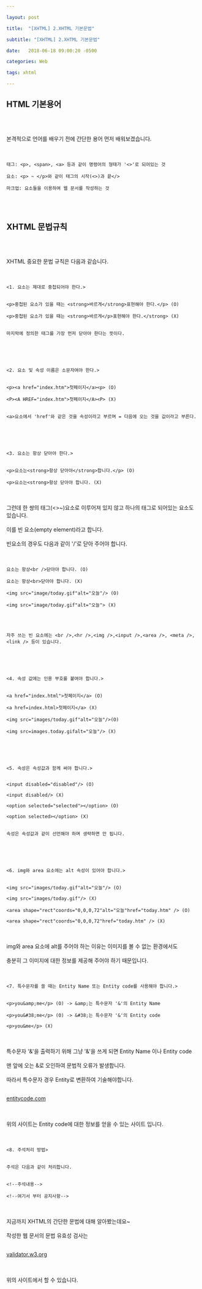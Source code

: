 ```yaml
---

layout: post

title:  "[XHTML] 2.XHTML 기본문법"

subtitle: "[XHTML] 2.XHTML 기본문법"

date:   2018-06-18 09:00:20 -0500

categories: Web

tags: xhtml

---
```


## HTML 기본용어

<br>
<br>

본격적으로 언어를 배우기 전에 간단한 용어 먼저 배워보겠습니다. 
<br>
<br>
<br>

```
태그: <p>, <span>, <a> 등과 같이 명령어의 형태가 '<>'로 되어있는 것

요소: <p> ~ </p>와 같이 태그의 시작(<>)과 끝</>

마크업: 요소들을 이용하여 웹 문서를 작성하는 것
```

<br>
<br>

## XHTML 문법규칙

<br>
<br>

XHTML 중요한 문법 규칙은 다음과 같습니다.
<br>
<br>
<br>

```
<1. 요소는 제대로 중첩되어야 한다.>


<p>중첩된 요소가 있을 때는 <strong>바르게</strong>표현해야 한다.</p> (O)

<p>중첩된 요소가 있을 때는 <strong>바르게</p>표현해야 한다.</strong> (X)


마지막에 정의한 태그를 가장 먼저 닫아야 한다는 뜻이다.
```

<br>
<br>
<br>

```
<2. 요소 및 속성 이름은 소문자여야 한다.>


<p><a href="index.htm">첫페이지</a><p> (O)

<P><A HREF="index.htm">첫페이지</A><P> (X)


<a>요소에서 'href'와 같은 것을 속성이라고 부르며 = 다음에 오는 것을 값이라고 부른다.
```

<br>
<br>
<br>

```
<3. 요소는 항상 닫아야 한다.>


<p>요소는<strong>항상 닫아야</strong>합니다.</p> (O)

<p>요소는<strong>항상 닫아야 합니다. (X)
```

<br>
<br>
그런데 한 쌍의 태그(<>~</>)요소로 이루어져 있지 않고 하나의 태그로 되어있는 요소도 있습니다. 
<br>
<br>
이를 빈 요소(empty element)라고 합니다.
<br>
<br>
빈요소의 경우도 다음과 같이 '/'로 닫아 주어야 합니다.
<br>
<br>
<br>

```
요소는 항상<br />닫아야 합니다. (O)

요소는 항상<br>닫아야 합니다. (X)

<img src="image/today.gif"alt="오늘"/> (O)

<img src="image/today.gif"alt="오늘"> (X)
```

<br>
<br>

```
자주 쓰는 빈 요소에는 <br />,<hr />,<img />,<input />,<area />, <meta />, <link /> 등이 있습니다.
```

<br>
<br>
<br>

```
<4. 속성 값에는 인용 부호를 붙여야 합니다.>


<a href="index.html">첫페이지</a> (O)

<a href=index.html>첫페이지</a> (X)

<img src="images/today.gif"alt="오늘"/>(O)

<img src=images.today.gifalt="오늘"/> (X)
```

<br>
<br>
<br>

```
<5. 속성은 속성값과 함께 써야 합니다.>


<input disabled="disabled"/> (O)

<input disabled/> (X)

<option selected="selected"></option> (O)

<option selected></option> (X)


속성은 속성값과 같이 선언해야 하며 생략하면 안 됩니다.
```

<br>
<br>
<br>

```
<6. img와 area 요소에는 alt 속성이 있어야 합니다.>


<img src="images/today.gif"alt="오늘"/> (O)

<img src="images/today.gif"/> (X)

<area shape="rect"coords="0,0,0,72"alt="오늘"href="today.htm" /> (O)

<area shape="rect"coords="0,0,0,72"href="today.htm" /> (X)
```

<br>
<br>
img와 area 요소에 alt를 주어야 하는 이유는 이미지를 볼 수 없는 환경에서도 
<br>
<br>
충분히 그 이미지에 대한 정보를 제공해 주어야 하기 때문입니다.
<br>
<br>
<br>

```
<7. 특수문자를 쓸 때는 Entity Name 또는 Entity code를 사용해야 합니다.>


<p>you&amp;me</p> (O) -> &amp;는 특수문자 '&'의 Entity Name

<p>you&#38;me</p> (O) -> &#38;는 특수문자 '&'의 Entity code

<p>you&me</p> (X)
```

<br>
<br>
특수문자 '&'을 출력하기 위해 그냥 '&'을 쓰게 되면 Entity Name 이나 Entity code
<br>
<br>
맨 앞에 오는 &로 오인하여 문법적 오류가 발생합니다.
<br>
<br>
따라서 특수문자 경우 Entity로 변환하여 기술해야합니다.
<br>
<br>

[entitycode.com](http://entitycode.com)

<br>
<br>
위의 사이트는 Entity code에 대한 정보를 얻을 수 있는 사이트 입니다.
<br>
<br>
<br>

```
<8. 주석처리 방법>


주석은 다음과 같이 처리합니다.


<!--주석내용-->

<!--여기서 부터 공지사항-->
```

<br>
<br>
지금까지 XHTML의 간단한 문법에 대해 알아봤는데요~
<br>
<br>
작성한 웹 문서의 문법 유효성 검사는 
<br>
<br>

[validator.w3.org](https://validator.w3.org)

<br>
<br>
위의 사이트에서 할 수 있습니다.

